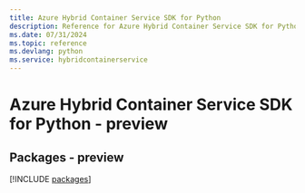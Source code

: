 ```yaml
---
title: Azure Hybrid Container Service SDK for Python
description: Reference for Azure Hybrid Container Service SDK for Python
ms.date: 07/31/2024
ms.topic: reference
ms.devlang: python
ms.service: hybridcontainerservice
---
```

# Azure Hybrid Container Service SDK for Python - preview
## Packages - preview
[!INCLUDE [packages](hybrid-container-service-index.md)]